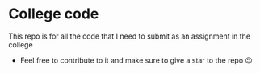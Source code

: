 # College code
This repo is for all the code that I need to submit as an assignment in the college

- Feel free to contribute to it and make sure to give a star to the repo 😉
